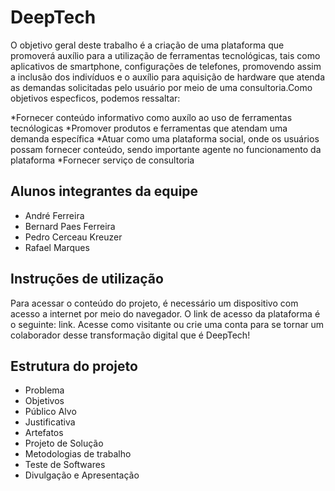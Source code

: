 # DeepTech
O objetivo geral deste trabalho é a criação de uma plataforma que promoverá auxílio para a utilização de ferramentas tecnológicas, tais como aplicativos de smartphone, configurações de telefones, promovendo assim a inclusão dos indivíduos e o auxílio para aquisição de hardware que atenda as demandas solicitadas pelo usuário por meio de uma consultoria.Como objetivos especficos, podemos ressaltar:

*Fornecer conteúdo informativo como auxílo ao uso de ferramentas tecnólogicas
*Promover produtos e ferramentas que atendam uma demanda específica
*Atuar como uma plataforma social, onde os usuários possam fornecer conteúdo, sendo importante agente no funcionamento da plataforma
*Fornecer serviço de consultoria

## Alunos integrantes da equipe
* André Ferreira
* Bernard Paes Ferreira
* Pedro Cerceau Kreuzer
* Rafael Marques

## Instruções de utilização
Para acessar o conteúdo do projeto, é necessário um dispositivo com acesso a internet por meio do navegador. O link de acesso da plataforma é o seguinte: link. 
Acesse como visitante ou crie uma conta para se tornar um colaborador desse transformação digital que é DeepTech!

## Estrutura do projeto

* Problema
* Objetivos
* Público Alvo
* Justificativa
* Artefatos 
* Projeto de Solução
* Metodologias de trabalho
* Teste de Softwares
* Divulgação e Apresentação
